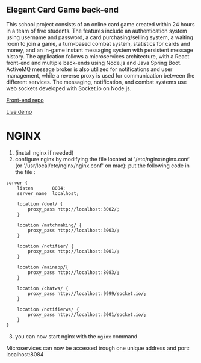 ## Elegant Card Game back-end

This school project consists of an online card game created within 24 hours in a team of five students. The features include an authentication system using username and password, a card purchasing/selling system, a waiting room to join a game, a turn-based combat system, statistics for cards and money, and an in-game instant messaging system with persistent message history. The application follows a microservices architecture, with a React front-end and multiple back-ends using Node.js and Java Spring Boot. ActiveMQ message broker is also utilized for notifications and user management, while a reverse proxy is used for communication between the different services. The messaging, notification, and combat systems use web sockets developed with Socket.io on Node.js.

[Front-end repo](https://github.com/JulesFiliot/elegant-card-game-front)

[Live demo](https://www.youtube.com/watch?v=yVKOPEcM_EU)

# NGINX

1. (install nginx if needed)
2. configure nginx by modifying the file located at '/etc/nginx/nginx.conf' (or '/usr/local/etc/nginx/nginx.conf' on mac):
put the following code in the file :
```
server {
    listen       8084;
    server_name  localhost;

    location /duel/ {
        proxy_pass http://localhost:3002/;
    }

    location /matchmaking/ {
        proxy_pass http://localhost:3003/;
    }

    location /notifier/ {
        proxy_pass http://localhost:3001/;
    }

    location /mainapp/{
        proxy_pass http://localhost:8083/;
    }

    location /chatws/ {
        proxy_pass http://localhost:9999/socket.io/;
    }
    
    location /notifierws/ {
        proxy_pass http://localhost:3001/socket.io/;
    }
}
```
3. you can now start nginx with the `nginx` command

Microservices can now be accessed trough one unique address and port: localhost:8084
